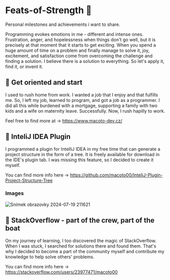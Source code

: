 # Feats-of-Strength 💪

Personal milestones and achievements i want to share.

Programming evokes emotions in me - different and intense ones. Frustration, anger, and hopelessness when things don't go well, but it is precisely at that moment that it starts to get exciting. When you spend a huge amount of time on a problem and finally manage to solve it, joy, excitement, and satisfaction come from overcoming the challenge and finding a solution. I believe there is a solution to everything. So let's apply it, find it, or invent it.

## 🚀 Get oriented and start 

I used to rush home from work. I wanted a job that I enjoy and that fulfills me. So, I left my job, learned to program, and got a job as a programmer. I did all this while burdened with a mortgage, supporting a family with two kids and a wife on maternity leave. Successfully. Now, I rush hapilly to work.

Feel free to find more at -> https://www.macoto-dev.cz/

## 🚀 InteliJ IDEA Plugin

I programmed a plugin for IntelliJ IDEA in my free time that can generate a project structure in the form of a tree. It is freely available for download in the IDE's plugin tab. I was missing this feature, so I decided to create it myself.

You can find more info here -> https://github.com/macoto00/InteliJ-Plugin-Project-Structure-Tree

### Images 

![Snímek obrazovky 2024-07-19 211621](https://github.com/user-attachments/assets/0f44f17b-a42e-42dc-96eb-2ff5801c5474)

## 🚀 StackOverflow - part of the crew, part of the boat

On my journey of learning, I too discovered the magic of StackOverflow. When I was stuck, I searched for solutions there and found them. That's why I decided to become a part of the community myself and contribute my knowledge to help solve others' problems.

You can find more info here -> https://stackoverflow.com/users/23977471/macoto00
